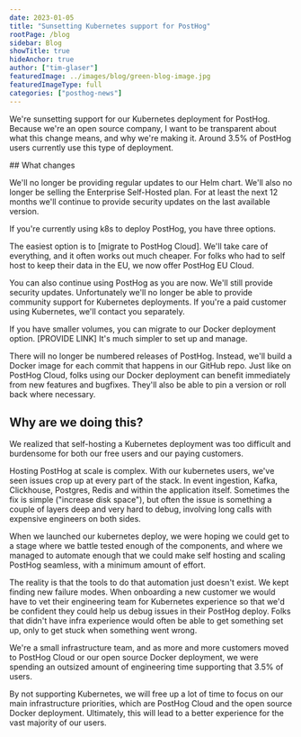 ```yaml
---
date: 2023-01-05
title: "Sunsetting Kubernetes support for PostHog"
rootPage: /blog
sidebar: Blog
showTitle: true
hideAnchor: true
author: ["tim-glaser"]
featuredImage: ../images/blog/green-blog-image.jpg
featuredImageType: full
categories: ["posthog-news"]
---
```


We're sunsetting support for our Kubernetes deployment for PostHog. Because we're an open source company, I want to be transparent about what this change means, and why we're making it. Around 3.5% of PostHog users currently use this type of deployment.

## What changes

We'll no longer be providing regular updates to our Helm chart. We'll also no longer be selling the Enterprise Self-Hosted plan. For at least the next 12 months we'll continue to provide security updates on the last available version.

If you're currently using k8s to deploy PostHog, you have three options.

The easiest option is to [migrate to PostHog Cloud]. We'll take care of everything, and it often works out much cheaper. For folks who had to self host to keep their data in the EU, we now offer PostHog EU Cloud. 

You can also continue using PostHog as you are now. We'll still provide security updates. Unfortunately we'll no longer be able to provide community support for Kubernetes deployments. If you're a paid customer using Kubernetes, we'll contact you separately.

If you have smaller volumes, you can migrate to our Docker deployment option. [PROVIDE LINK] It's much simpler to set up and manage.

There will no longer be numbered releases of PostHog. Instead, we'll build a Docker image for each commit that happens in our GitHub repo. Just like on PostHog Cloud, folks using our Docker deployment can benefit immediately from new features and bugfixes. They'll also be able to pin a version or roll back where necessary.

## Why are we doing this?

We realized that self-hosting a Kubernetes deployment was too difficult and burdensome for both our free users and our paying customers.

Hosting PostHog at scale is complex. With our kubernetes users, we've seen issues crop up at every part of the stack. In event ingestion, Kafka, Clickhouse, Postgres, Redis and within the application itself. Sometimes the fix is simple ("increase disk space"), but often the issue is something a couple of layers deep and very hard to debug, involving long calls with expensive engineers on both sides.

When we launched our kubernetes deploy, we were hoping we could get to a stage where we battle tested enough of the components, and where we managed to automate enough that we could make self hosting and scaling PostHog seamless, with a minimum amount of effort.

The reality is that the tools to do that automation just doesn't exist. We kept finding new failure modes. When onboarding a new customer we would have to vet their engineering team for Kubernetes experience so that we'd be confident they could help us debug issues in their PostHog deploy. Folks that didn't have infra experience would often be able to get something set up, only to get stuck when something went wrong.

We're a small infrastructure team, and as more and more customers moved to PostHog Cloud or our open source Docker deployment, we were spending an outsized amount of engineering time supporting that 3.5% of users.

By not supporting Kubernetes, we will free up a lot of time to focus on our main infrastructure priorities, which are PostHog Cloud and the open source Docker deployment. Ultimately, this will lead to a better experience for the vast majority of our users.
